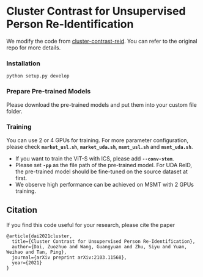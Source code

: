 # Cluster Contrast for Unsupervised Person Re-Identification
We modify the code from [cluster-contrast-reid](https://github.com/alibaba/cluster-contrast-reid). You can refer to the original repo for more details.

### Installation

```shell
python setup.py develop
```

### Prepare Pre-trained Models 
Please download the pre-trained models and put them into your custom file folder.

### Training

You can use 2 or 4 GPUs for training. For more parameter configuration, please check **`market_usl.sh`**, **`market_uda.sh`**, **`msmt_usl.sh`** and **`msmt_uda.sh`**.

- If you want to train the ViT-S with ICS, please add **`--conv-stem`**. 
- Please set **`-pp`** as the file path of the pre-trained model. For UDA ReID, the pre-trained model should be fine-tuned on the source dataset at first.
- We observe high performance can be achieved on MSMT with 2 GPUs training.

## Citation

If you find this code useful for your research, please cite the paper
```
@article{dai2021cluster,
  title={Cluster Contrast for Unsupervised Person Re-Identification},
  author={Dai, Zuozhuo and Wang, Guangyuan and Zhu, Siyu and Yuan, Weihao and Tan, Ping},
  journal={arXiv preprint arXiv:2103.11568},
  year={2021}
}
```
